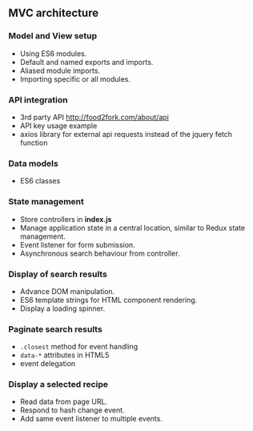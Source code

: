 ## MVC architecture

### Model and View setup
* Using ES6 modules.
* Default and named exports and imports.
* Aliased module imports.
* Importing specific or all modules.

### API integration
* 3rd party API http://food2fork.com/about/api
* API key usage example
* axios library for external api requests instead of the jquery fetch function

### Data models
* ES6 classes

### State management
* Store controllers in **index.js**
* Manage application state in a central location, similar to Redux state management.
* Event listener for form submission.
* Asynchronous search behaviour from controller.

### Display of search results
* Advance DOM manipulation.
* ES6 template strings for HTML component rendering.
* Display a loading spinner.

### Paginate search results
* `.closest` method for event handling
* `data-*` attributes in HTML5
* event delegation

### Display a selected recipe
* Read data from page URL.
* Respond to hash change event.
* Add same event listener to multiple events.
